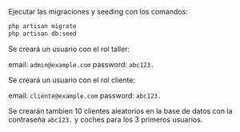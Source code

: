
Ejecutar las migraciones y seeding con los comandos:

```bash
php artisan migrate
php artisan db:seed
```

Se creará un usuario con el rol taller:

email: `admin@example.com`
password: `abc123.`

Se creará un usuario con el rol cliente:

email: `cliente@example.com`
password: `abc123.`

Se crearán tambien 10 clientes aleatorios en la base de datos con la contraseña `abc123.` y coches para los 3 primeros usuarios.